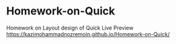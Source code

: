 # Homework-on-Quick
Homework on Layout design of Quick
Live Preview
https://kazimohammadnozremoin.github.io/Homework-on-Quick/
